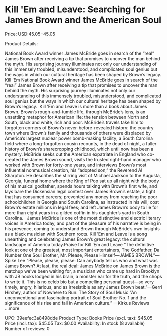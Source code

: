 # Kill 'Em and Leave: Searching for James Brown and the American Soul

Price: USD:$45.05-$45.05

Product Details:

National Book Award winner James McBride goes in search of the “real” James Brown after receiving a tip that promises to uncover the man behind the myth. His surprising journey illuminates not only our understanding of this immensely troubled, misunderstood, and complicated soul genius but the ways in which our cultural heritage has been shaped by Brown’s legacy. Kill ’Em National Book Award winner James McBride goes in search of the “real” James Brown after receiving a tip that promises to uncover the man behind the myth. His surprising journey illuminates not only our understanding of this immensely troubled, misunderstood, and complicated soul genius but the ways in which our cultural heritage has been shaped by Brown’s legacy.  Kill ’Em and Leave is more than a book about James Brown. Brown’s rough-and-tumble life, through McBride’s lens, is an unsettling metaphor for American life: the tension between North and South, black and white, rich and poor. McBride’s travels take him to forgotten corners of Brown’s never-before-revealed history: the country town where Brown’s family and thousands of others were displaced by America’s largest nuclear power bomb-making facility; a South Carolina field where a long-forgotten cousin recounts, in the dead of night, a fuller history of Brown’s sharecropping childhood, which until now has been a mystery. McBride seeks out the American expatriate in England who co-created the James Brown sound, visits the trusted right-hand manager who worked with Brown for forty-one years, and interviews Brown’s most influential nonmusical creation, his “adopted son,” the Reverend Al Sharpton. He describes the stirring visit of Michael Jackson to the Augusta, Georgia, funeral home where the King of Pop sat up all night with the body of his musical godfather, spends hours talking with Brown’s first wife, and lays bare the Dickensian legal contest over James Brown’s estate, a fight that has consumed careers; prevented any money from reaching the poor schoolchildren in Georgia and South Carolina, as instructed in his will; cost Brown’s estate millions in legal fees; and left James Brown’s body to lie for more than eight years in a gilded coffin in his daughter’s yard in South Carolina.   James McBride is one of the most distinctive and electric literary voices in America today, and part of the pleasure of his narrative is being in his presence, coming to understand Brown through McBride’s own insights as a black musician with Southern roots. Kill ’Em and Leave is a song unearthing and celebrating James Brown’s great legacy: the cultural landscape of America today.Praise for Kill ’Em and Leave “The definitive look at one of the greatest, most important entertainers, The Godfather, Da Number One Soul Brother, Mr. Please, Please Himself—JAMES BROWN.”—Spike Lee “Please, please, please: Can anybody tell us who and what was James Brown? At last, the real deal: James McBride on James Brown is the matchup we’ve been waiting for, a musician who came up hard in Brooklyn with JB hooks lodged in his brain, a monster ear for the truth, and the chops to write it. This is no celeb bio but a compelling personal quest—so very timely, angry, hilarious, and as irresistible as any James Brown beat.”—Gerri Hirshey, author of Nowhere to Run: The Story of Soul Music “An unconventional and fascinating portrait of Soul Brother No. 1 and the significance of his rise and fall in American culture.” —Kirkus Reviews ...more

UPC: 39eefec3a8498dde
Product Type: Books
Price (excl. tax): $45.05
Price (incl. tax): $45.05
Tax: $0.00
Availability: In stock (8 available)
Number of reviews: 0